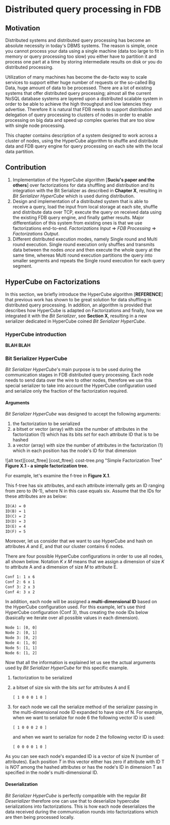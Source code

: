 # Distributed query processing in FDB

## Motivation

Distributed systems and distributed query processing has become an absolute necessity in today's DBMS systems. The reason is simple, once you cannot process your data using a single machine (data too large to fit in memory or query processing too slow) you either have to partition it and process one part at a time by storing intermediate results on disk or you do distributed processing. 

Utilization of many machines has become the de-facto way to scale services to support either huge number of requests or the so-called Big Data, huge amount of data to be processed. There are a lot of existing systems that offer distributed query processing; almost all the current NoSQL database systems are layered upon a distributed scalable system in order to be able to achieve the high throughput and low latencies they advertise. Therefore it is natural that FDB needs to support distribution and delegation of query processing to clusters of nodes in order to enable processing on big data and speed up complex queries that are too slow with single node processing.

This chapter contains description of a system designed to work across a cluster of nodes, using the HyperCube algorithm to shuffle and distribute data and FDB query engine for query processing on each site with the local data partition.

## Contribution

1. Implementation of the HyperCube algorithm [**Suciu's paper and the others**] over factorizations for data shuffling and distribution and its integration with the Bit Serializer as described in **Chapter X**, resulting in _Bit Serializer HyperCube_ which is used during distribution.
2. Design and implementation of a distributed system that is able to receive a query, load the input from local storage at each site, shuffle and distribute data over TCP, execute the query on received data using the existing FDB query engine, and finally gather results. Major differentiation of this system from existing ones is that we use factorizations end-to-end. _Factorizations Input_ => _FDB Processing_ => _Factorizations Output_. 
3. Different distributed execution modes, namely Single round and Multi round execution. Single round execution only shuffles and transmits data between the nodes _once_ and then execute the whole query at the same time, whereas Multi round execution partitions the query into smaller segments and repeats the Single round execution for each query segment.

## HyperCube on Factorizations

In this section, we briefly introduce the HyperCube algorithm [**REFERENCE**] that previous work has shown to be great solution for data shuffling in distributed query processing. In addition, an algorithm is provided that describes how HyperCube is adapted on Factorizations and finally, how we integrated it with the _Bit Serializer_, see **Section X**, resulting in a new serializer dedicated in HyperCube coined _Bit Serializer HyperCube_.

### HyperCube introduction

**BLAH BLAH**

### Bit Serializer HyperCube

_Bit Serializer HyperCube_'s main purpose is to be used during the communication stages in FDB distributed query processing. Each node needs to send data over the wire to other nodes, therefore we use this special serializer to take into account the HyperCube configuration used and serialize only the fraction of the factorization required.

#### Arguments

_Bit Serializer HyperCube_ was designed to accept the following arguments:

1. the factorization to be serialized
2. a bitset or vector (array) with size the number of attributes in the factorization (1) which has its bits _set_ for each attribute ID that is to be hashed 
3. a vector (array) with size the number of attributes in the factorization (1) which in each position has the node's ID for that dimension

![alt text][cost_ftree]
[cost_ftree]: cost-tree.png "Simple Factorization Tree"
**Figure X.1 - a simple factorization tree.**

For example, let's examine the f-tree in **Figure X.1**. 

This f-tree has six attributes, and each attribute internally gets an ID ranging from zero to (N-1), where N in this case equals six. Assume that the IDs for these attributes are as below:

```
ID(A) = 0
ID(B) = 1
ID(C) = 2
ID(D) = 3
ID(E) = 4
ID(F) = 5
```

Moreover, let us consider that we want to use HyperCube and hash on attributes _A_ and _E_, and that our cluster contains 6 nodes.

There are four possible HyperCube configurations in order to use all nodes, all shown below. Notation _K x M_ means that we assign a dimension of size _K_ to attribute A and a dimension of size _M_ to attribute E.

```
Conf 1: 1 x 6
Conf 2: 6 x 1
Conf 3: 2 x 3
Conf 4: 3 x 2
```

In addition, each node will be assigned a **multi-dimensional ID** based on the HyperCube configuration used. For this example, let's use third HyperCube configuration (Conf 3), thus creating the node IDs below (basically we iterate over all possible values in each dimension).

```
Node 1: [0, 0]
Node 2: [0, 1]
Node 3: [0, 2]
Node 4: [1, 0]
Node 5: [1, 1]
Node 6: [1, 2]
```

Now that all the information is explained let us see the actual arguments used by _Bit Serializer HyperCube_ for this specific example.

1. factorization to be serialized

2. a bitset of size six with the bits _set_ for attributes A and E
    ```
    [ 1 0 0 0 1 0 ]
    ```

3. for each node we call the serialize method of the serializer passing in the multi-dimensional node ID expanded to have size of N. 
For example, when we want to serialize for node 6 the following vector ID is used:
    ```
    [ 1 0 0 0 2 0 ]
    ```
    
    and when we want to serialize for node 2 the following vector ID is used:
    ```
    [ 0 0 0 0 1 0 ]
    ```

As you can see each node's expanded ID is a vector of size N (number of attributes). Each position _T_ in this vector either has zero if attribute with ID T is _NOT_ among the hashed attributes or has the node's ID in dimension T as specified in the node's multi-dimensional ID.

#### Deserialization

_Bit Serializer HyperCube_ is perfectly compatible with the regular _Bit Deserializer_ therefore one can use that to deserialize hypercube serializations into factorizations. This is how each node deserializes the data received during the communication rounds into factorizations which are then being processed locally.

